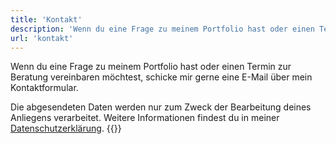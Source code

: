 ```yaml
---
title: 'Kontakt'
description: 'Wenn du eine Frage zu meinem Portfolio hast oder einen Termin zur Beratung vereinbaren möchtest, schicke mir gerne eine E-Mail über mein Kontaktformular'
url: 'kontakt'
---
```


Wenn du eine Frage zu meinem Portfolio hast oder einen Termin zur Beratung vereinbaren möchtest, schicke mir gerne eine E-Mail über mein Kontaktformular.

Die abgesendeten Daten werden nur zum Zweck der Bearbeitung deines Anliegens verarbeitet. Weitere Informationen findest du in meiner [Datenschutzerklärung](/pages/datenschutz).
{{<contactform>}}
